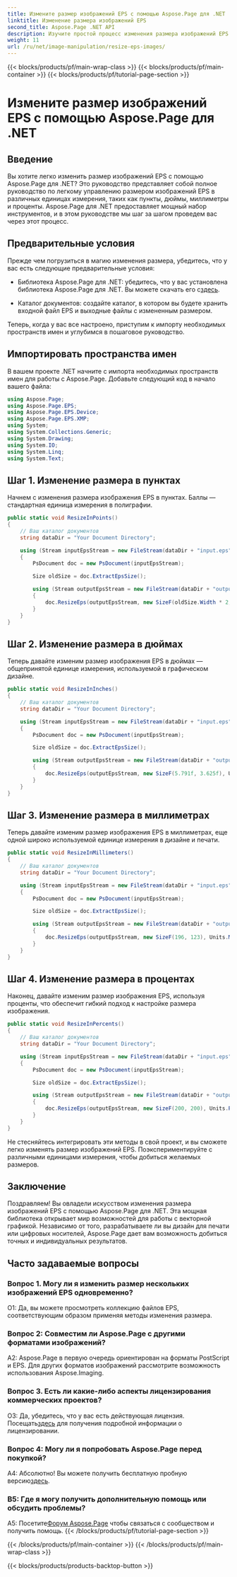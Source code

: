 ```yaml
---
title: Измените размер изображений EPS с помощью Aspose.Page для .NET
linktitle: Изменение размера изображений EPS
second_title: Aspose.Page .NET API
description: Изучите простой процесс изменения размера изображений EPS в .NET с помощью Aspose.Page. Достигайте точности в пунктах, дюймах, миллиметрах и процентах без особых усилий.
weight: 11
url: /ru/net/image-manipulation/resize-eps-images/
---
```


{{< blocks/products/pf/main-wrap-class >}}
{{< blocks/products/pf/main-container >}}
{{< blocks/products/pf/tutorial-page-section >}}

# Измените размер изображений EPS с помощью Aspose.Page для .NET

## Введение

Вы хотите легко изменить размер изображений EPS с помощью Aspose.Page для .NET? Это руководство представляет собой полное руководство по легкому управлению размером изображений EPS в различных единицах измерения, таких как пункты, дюймы, миллиметры и проценты. Aspose.Page для .NET предоставляет мощный набор инструментов, и в этом руководстве мы шаг за шагом проведем вас через этот процесс.

## Предварительные условия

Прежде чем погрузиться в магию изменения размера, убедитесь, что у вас есть следующие предварительные условия:

-  Библиотека Aspose.Page для .NET: убедитесь, что у вас установлена библиотека Aspose.Page для .NET. Вы можете скачать его с[здесь](https://releases.aspose.com/page/net/).

- Каталог документов: создайте каталог, в котором вы будете хранить входной файл EPS и выходные файлы с измененным размером.

Теперь, когда у вас все настроено, приступим к импорту необходимых пространств имен и углубимся в пошаговое руководство.

## Импортировать пространства имен

В вашем проекте .NET начните с импорта необходимых пространств имен для работы с Aspose.Page. Добавьте следующий код в начало вашего файла:

```csharp
using Aspose.Page;
using Aspose.Page.EPS;
using Aspose.Page.EPS.Device;
using Aspose.Page.EPS.XMP;
using System;
using System.Collections.Generic;
using System.Drawing;
using System.IO;
using System.Linq;
using System.Text;
```

## Шаг 1. Изменение размера в пунктах

Начнем с изменения размера изображения EPS в пунктах. Баллы — стандартная единица измерения в полиграфии.

```csharp
public static void ResizeInPoints()
{
    // Ваш каталог документов
    string dataDir = "Your Document Directory";

    using (Stream inputEpsStream = new FileStream(dataDir + "input.eps", FileMode.Open, FileAccess.Read))
    {
        PsDocument doc = new PsDocument(inputEpsStream);

        Size oldSize = doc.ExtractEpsSize();

        using (Stream outputEpsStream = new FileStream(dataDir + "output_resize_points.eps", FileMode.Create, FileAccess.Write))
        {
            doc.ResizeEps(outputEpsStream, new SizeF(oldSize.Width * 2, oldSize.Height * 2), Units.Points);
        }
    }
}
```

## Шаг 2. Изменение размера в дюймах

Теперь давайте изменим размер изображения EPS в дюймах — общепринятой единице измерения, используемой в графическом дизайне.

```csharp
public static void ResizeInInches()
{
    // Ваш каталог документов
    string dataDir = "Your Document Directory";

    using (Stream inputEpsStream = new FileStream(dataDir + "input.eps", FileMode.Open, FileAccess.Read))
    {
        PsDocument doc = new PsDocument(inputEpsStream);

        Size oldSize = doc.ExtractEpsSize();

        using (Stream outputEpsStream = new FileStream(dataDir + "output_resize_inches.eps", FileMode.Create, FileAccess.Write))
        {
            doc.ResizeEps(outputEpsStream, new SizeF(5.791f, 3.625f), Units.Inches);
        }
    }
}
```

## Шаг 3. Изменение размера в миллиметрах

Теперь давайте изменим размер изображения EPS в миллиметрах, еще одной широко используемой единице измерения в дизайне и печати.

```csharp
public static void ResizeInMillimeters()
{
    // Ваш каталог документов
    string dataDir = "Your Document Directory";

    using (Stream inputEpsStream = new FileStream(dataDir + "input.eps", FileMode.Open, FileAccess.Read))
    {
        PsDocument doc = new PsDocument(inputEpsStream);

        Size oldSize = doc.ExtractEpsSize();

        using (Stream outputEpsStream = new FileStream(dataDir + "output_resize_mms.eps", FileMode.Create, FileAccess.Write))
        {
            doc.ResizeEps(outputEpsStream, new SizeF(196, 123), Units.Millimeters);
        }
    }
}
```

## Шаг 4. Изменение размера в процентах

Наконец, давайте изменим размер изображения EPS, используя проценты, что обеспечит гибкий подход к настройке размера изображения.

```csharp
public static void ResizeInPercents()
{
    // Ваш каталог документов
    string dataDir = "Your Document Directory";

    using (Stream inputEpsStream = new FileStream(dataDir + "input.eps", FileMode.Open, FileAccess.Read))
    {
        PsDocument doc = new PsDocument(inputEpsStream);

        Size oldSize = doc.ExtractEpsSize();

        using (Stream outputEpsStream = new FileStream(dataDir + "output_resize_percents.eps", FileMode.Create, FileAccess.Write))
        {
            doc.ResizeEps(outputEpsStream, new SizeF(200, 200), Units.Percents);
        }
    }
}
```

Не стесняйтесь интегрировать эти методы в свой проект, и вы сможете легко изменять размер изображений EPS. Поэкспериментируйте с различными единицами измерения, чтобы добиться желаемых размеров.

## Заключение

Поздравляем! Вы овладели искусством изменения размера изображений EPS с помощью Aspose.Page для .NET. Эта мощная библиотека открывает мир возможностей для работы с векторной графикой. Независимо от того, разрабатываете ли вы дизайн для печати или цифровых носителей, Aspose.Page дает вам возможность добиться точных и индивидуальных результатов.

## Часто задаваемые вопросы

### Вопрос 1. Могу ли я изменить размер нескольких изображений EPS одновременно?

О1: Да, вы можете просмотреть коллекцию файлов EPS, соответствующим образом применяя методы изменения размера.

### Вопрос 2: Совместим ли Aspose.Page с другими форматами изображений?

A2: Aspose.Page в первую очередь ориентирован на форматы PostScript и EPS. Для других форматов изображений рассмотрите возможность использования Aspose.Imaging.

### Вопрос 3. Есть ли какие-либо аспекты лицензирования коммерческих проектов?

 О3: Да, убедитесь, что у вас есть действующая лицензия. Посещать[здесь](https://purchase.aspose.com/buy) для получения подробной информации о лицензировании.

### Вопрос 4: Могу ли я попробовать Aspose.Page перед покупкой?

 А4: Абсолютно! Вы можете получить бесплатную пробную версию[здесь](https://releases.aspose.com/).

### В5: Где я могу получить дополнительную помощь или обсудить проблемы?

 A5: Посетите[Форум Aspose.Page](https://forum.aspose.com/c/page/39) чтобы связаться с сообществом и получить помощь.
{{< /blocks/products/pf/tutorial-page-section >}}

{{< /blocks/products/pf/main-container >}}
{{< /blocks/products/pf/main-wrap-class >}}

{{< blocks/products/products-backtop-button >}}
